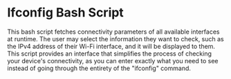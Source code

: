 #  Ifconfig Bash Script

This bash script fetches connectivity parameters of all available interfaces at runtime. The user may select the information they want to check, such as the IPv4 address of their Wi-Fi interface, and it will be displayed to them. This script provides an interface that simplifies the process of checking your device's connectivity, as you can enter exactly what you need to see instead of going through the entirety of the "ifconfig" command.
